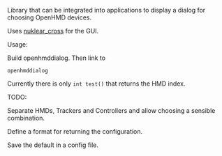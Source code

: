 Library that can be integrated into applications to display a dialog for choosing OpenHMD devices.

Uses [nuklear_cross](https://github.com/DeXP/nuklear_cross) for the GUI.

Usage:

Build openhmddialog. Then link to

    openhmddialog

Currently there is only `int test()` that returns the HMD index.

TODO:

Separate HMDs, Trackers and Controllers and allow choosing a sensible combination.

Define a format for returning the configuration.

Save the default in a config file.
